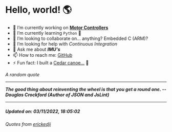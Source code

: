 # Hello, world! 🌎


- 🔧 I’m currently working on [**Motor Controllers**](https://github.com/kyleRhess/MicroMotor)
- 🌱 I’m currently learning `Python` **🐍**
- 👯 I’m looking to collaborate on... anything? Embedded C (ARM)?
- 🤔 I’m looking for help with *Continuous Integration*
- 💬 Ask me about ***IMU's***
- 📫 How to reach me: [GitHub](https://github.com/kyleRhess)
- ⚡ Fun fact: I built a [Cedar canoe...](https://kylerhess.github.io/canoe.html) 🛶

_A random quote_
___
***The good thing about reinventing the wheel is that you get a round one.
-- Douglas Crockford (Author of JSON and JsLint)***
___
##### Updated on: 03/11/2022, 18:05:02
###### Quotes from [erickedji](https://gist.github.com/erickedji/68802)